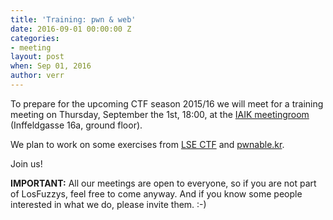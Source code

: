 ```yaml
---
title: 'Training: pwn & web'
date: 2016-09-01 00:00:00 Z
categories:
- meeting
layout: post
when: Sep 01, 2016
author: verr
---
```


To prepare for the upcoming CTF season 2015/16 we will meet for a training meeting on Thursday, September the 1st, 18:00, at the [IAIK meetingroom](https://online.tugraz.at/tug_online/ris.ris?pOrgNr=983&pQuellGeogrBTypNr=5&pZielGeogrBTypNr=5&pZielGeogrBerNr=3020009&pRaumNr=4839&pActionFlag=A&pShowEinzelraum=J) (Inffeldgasse 16a, ground floor).

We plan to work on some exercises from [LSE CTF](https://ctf.lse.epita.fr/ex/) and [pwnable.kr](http://pwnable.kr/play.php).

Join us!

**IMPORTANT:**
All our meetings are open to everyone, so if you are not part of LosFuzzys, feel free to come anyway. And if you know some people interested in what we do, please invite them. :-)
